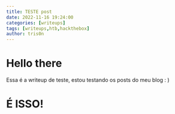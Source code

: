 ```yaml
---
title: TESTE post
date: 2022-11-16 19:24:00
categories: [writeups]
tags: [writeups,htb,hackthebox]
author: tris0n
---
```


# Hello there

Essa é a writeup de teste, estou testando os posts do meu blog : )

# É ISSO!